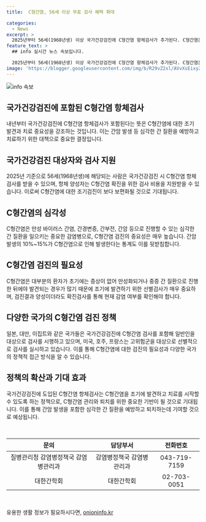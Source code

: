 ```yaml
---
title:  C형간염, 56세 이상 무료 검사 혜택 확대

categories:
  - News
excerpt: >
  2025년부터 56세(1968년생) 이상 국가건강검진에 C형간염 항체검사가 추가된다. C형간염은 만성 간질환 및 간암을 유발할 수 있으며, 무증상으로 진행되어 조기 발견이 중요하다. 이에 따라 국가건강검진에 도입된 C형간염 항체검사는 확진을 위한 비용 지원을 포함하며, 조기 발견과 치료를 강조하고 있다. C형간염 관리를 위한 중요 수단으로 꼽히는 선별검사로, 이로써 C형간염 퇴치를 위한 기반 마련에 적극 노력 중이다. (출처: 정책브리핑)
feature_text: >
  ## info 실시간 뉴스 속보입니다.

  2025년부터 56세(1968년생) 이상 국가건강검진에 C형간염 항체검사가 추가된다. C형간염은 만성 간질환 및 간암을 유발할 수 있으며, 무증상으로 진행되어 조기 발견이 중요하다. 이에 따라 국가건강검진에 도입된 C형간염 항체검사는 확진을 위한 비용 지원을 포함하며, 조기 발견과 치료를 강조하고 있다. C형간염 관리를 위한 중요 수단으로 꼽히는 선별검사로, 이로써 C형간염 퇴치를 위한 기반 마련에 적극 노력 중이다. (출처: 정책브리핑)
image: 'https://blogger.googleusercontent.com/img/b/R29vZ2xl/AVvXsEixyZcFfHzMRdzZMjFBmAUKJYCLCGyLL1o632UiGVXcaFdKo_bkvkuCioo0uUKlGfBVcT3P84aROyZIXSBEx3Aw5nCQ3pTgDom1WDC4m8eifvWiAmWEEVb4x6G_l8C0QH225ldMjyaFvpxGEBGNO37VmDTDMHGhJPq73UglMfDca1-0aw/s1600/blogspot.png'
---
```


<p><img src="https://blogger.googleusercontent.com/img/b/R29vZ2xl/AVvXsEixyZcFfHzMRdzZMjFBmAUKJYCLCGyLL1o632UiGVXcaFdKo_bkvkuCioo0uUKlGfBVcT3P84aROyZIXSBEx3Aw5nCQ3pTgDom1WDC4m8eifvWiAmWEEVb4x6G_l8C0QH225ldMjyaFvpxGEBGNO37VmDTDMHGhJPq73UglMfDca1-0aw/s1600/blogspot.png" alt="info 속보" /></p>

<h2 data-ke-size="size26">국가건강검진에 포함된 C형간염 항체검사</h2>

<p data-ke-size="size16">내년부터 국가건강검진에 C형간염 항체검사가 포함된다는 뜻은 C형간염에 대한 조기 발견과 치료 중요성을 강조하는 것입니다. 이는 간암 발생 등 심각한 간 질환을 예방하고 치료하기 위한 대책으로 중요한 결정입니다.</p>

<h2 data-ke-size="size26">국가건강검진 대상자와 검사 지원</h2>

<p data-ke-size="size16">2025년 기준으로 56세(1968년생)에 해당되는 사람은 국가건강검진 시 C형간염 항체검사를 받을 수 있으며, 항체 양성자는 C형간염 확진을 위한 검사 비용을 지원받을 수 있습니다. 이로써 C형간염에 대한 조기검진이 보다 보편화될 것으로 기대됩니다.</p>

<h2 data-ke-size="size26">C형간염의 심각성</h2>

<p data-ke-size="size16">C형간염은 만성 바이러스 간염, 간경변증, 간부전, 간암 등으로 진행할 수 있는 심각한 간 질환을 일으키는 중요한 감염병으로, C형간염 검진의 중요성은 매우 높습니다. 간암 발생의 10%~15%가 C형간염으로 인해 발생한다는 통계도 이를 뒷받침합니다.</p>

<h2 data-ke-size="size26">C형간염 검진의 필요성</h2>

<p data-ke-size="size16">C형간염은 대부분의 환자가 초기에는 증상이 없어 만성화되거나 중증 간 질환으로 진행한 뒤에야 발견되는 경우가 많기 때문에 조기에 발견하기 위한 선별검사가 매우 중요하며, 검진결과 양성이더라도 확진검사를 통해 현재 감염 여부를 확인해야 합니다.</p>

<h2 data-ke-size="size26">다양한 국가의 C형간염 검진 정책</h2>

<p data-ke-size="size16">일본, 대만, 이집트와 같은 국가들은 국가건강검진에 C형간염 검사를 포함해 일반인을 대상으로 검사를 시행하고 있으며, 미국, 호주, 프랑스는 고위험군을 대상으로 선별적으로 검사를 실시하고 있습니다. 이를 통해 C형간염에 대한 검진의 필요성과 다양한 국가의 정책적 접근 방식을 알 수 있습니다.</p>

<h2 data-ke-size="size26">정책의 확산과 기대 효과</h2>

<p data-ke-size="size16">국가건강검진에 도입된 C형간염 항체검사는 C형간염을 조기에 발견하고 치료를 시작할 수 있도록 하는 정책으로, C형간염 관리와 퇴치를 위한 중요한 기반이 될 것으로 기대됩니다. 이를 통해 간암 발생을 포함한 심각한 간 질환을 예방하고 퇴치하는데 기여할 것으로 예상됩니다.</p>

<p data-ke-size="size16">&nbsp;</p>

<table>
    <thead>
        <tr>
            <th>문의</th>
            <th>담당부서</th>
            <th>전화번호</th>
        </tr>
    </thead>
    <tbody>
        <tr>
            <td style="text-align: center;">질병관리청 감염병정책국 감염병관리과</td>
            <td style="text-align: center;">감염병정책국 감염병관리과</td>
            <td style="text-align: center;">043-719-7159</td>
        </tr>
        <tr>
            <td style="text-align: center;">대한간학회</td>
            <td style="text-align: center;">대한간학회</td>
            <td style="text-align: center;">02-703-0051</td>
        </tr>
    </tbody>
</table>

<p data-ke-size="size16">&nbsp;</p>
유용한 생활 정보가 필요하시다면, <a href="https://onioninfo.kr" rel="dofollow">onioninfo.kr</a>


